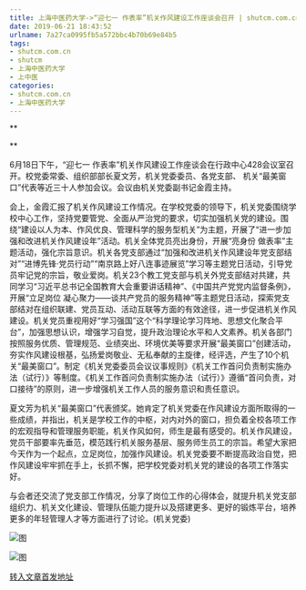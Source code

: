 ```yaml
---
title: 上海中医药大学->“迎七一 作表率”机关作风建设工作座谈会召开 | shutcm.com.cn
date: 2019-06-21 18:43:52
urlname: 7a27ca0995fb5a572bbc4b70b69e84b5
tags: 
- shutcm.com.cn
- shutcm
- 上海中医药大学
- 上中医
categories:
- shutcm.com.cn
- 上海中医药大学
---
```



**

**

6月18日下午，“迎七一 作表率”机关作风建设工作座谈会在行政中心428会议室召开。校党委常委、组织部部长夏文芳，机关党委委员、各党支部、 机关“最美窗口”代表等近三十人参加会议。会议由机关党委副书记金霞主持。

会上，金霞汇报了机关作风建设工作情况。在学校党委的领导下，机关党委围绕学校中心工作，坚持党要管党、全面从严治党的要求，切实加强机关党的建设。围绕“建设以人为本、作风优良、管理科学的服务型机关”为主题，开展了“进一步加强和改进机关作风建设年”活动。机关全体党员亮出身份，开展“亮身份 做表率”主题活动，强化宗旨意识。机关各党支部通过“加强和改进机关作风建设年党支部结对”“进博先锋·党员行动”“南京路上好八连事迹展览”学习等主题党日活动，引导党员牢记党的宗旨，敬业爱岗。机关23个教工党支部与机关外党支部结对共建，共同学习“习近平总书记全国教育大会重要讲话精神”、《中国共产党党内监督条例》，开展“立足岗位 凝心聚力——谈共产党员的服务精神”等主题党日活动，探索党支部结对在组织联建、党员互动、活动互联等方面的有效途径，进一步促进机关作风建设。机关党员重视用好“学习强国”这个“科学理论学习阵地、思想文化聚合平台”，加强思想认识，增强学习自觉，提升政治理论水平和人文素养。机关各部门按照服务优质、管理规范、业绩突出、环境优美等要求开展“最美窗口”创建活动，夯实作风建设根基，弘扬爱岗敬业、无私奉献的主旋律，经评选，产生了10个机关“最美窗口”。制定《机关党委委员会议议事规则》《机关工作首问负责制实施办法（试行）》等制度。《机关工作首问负责制实施办法（试行）》遵循“首问负责，对口接待”的原则，进一步增强机关工作人员的服务意识和责任意识。

夏文芳为机关“最美窗口”代表颁奖。她肯定了机关党委在作风建设方面所取得的一些成绩，并指出，机关是学校工作的中枢，对内对外的窗口，担负着全校各项工作的宏观指导和管理服务职能，机关作风如何，师生是最有感受的。机关作风建设，党员干部要率先垂范，模范践行机关服务基层、服务师生员工的宗旨。希望大家把今天作为一个起点，立足岗位，加强作风建设。机关党委要不断提高政治自觉，把作风建设牢牢抓在手上，长抓不懈，把学校党委对机关党的建设的各项工作落实好。

与会者还交流了党支部工作情况，分享了岗位工作的心得体会，就提升机关党支部组织力、机关文化建设、管理队伍能力提升以及搭建更多、更好的锻炼平台，培养更多的年轻管理人才等方面进行了讨论。(机关党委)



![图](http://www.shutcm.edu.cn/_upload/article/images/2e/4e/158cf1434b699af29a916e50651e/48d0adda-2b62-4536-a40e-b2e4f3c28e50.jpg)

![图](http://www.shutcm.edu.cn/_upload/article/images/2e/4e/158cf1434b699af29a916e50651e/025e2e7c-d06f-486b-8f22-464ef76c53f7.jpg)

[转入文章首发地址](http://www.shutcm.edu.cn/2019/0621/c973a109752/page.htm)